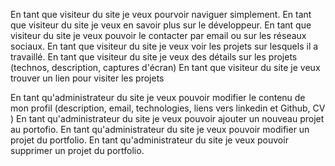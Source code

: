 En tant que visiteur du site je veux pourvoir naviguer simplement.
En tant que visiteur du site je veux en savoir plus sur le développeur.
En tant que visiteur du site je veux pouvoir le contacter par email ou sur les réseaux sociaux.
En tant que visiteur du site je veux voir les projets sur lesquels il a travaillé.
En tant que visiteur du site je veux des détails sur les projets (technos, description, captures d'écran)
En tant que visiteur du site je veux trouver un lien pour visiter les projets

En tant qu'administrateur du site je veux pouvoir modifier le contenu de mon profil (description, email, technologies, liens vers linkedin et Github, CV )
En tant qu'administrateur du site je veux pouvoir ajouter un nouveau projet au portofio.
En tant qu'administrateur du site je veux pouvoir modifier un projet du portfolio.
En tant qu'administrateur du site je veux pouvoir supprimer un projet du portfolio.